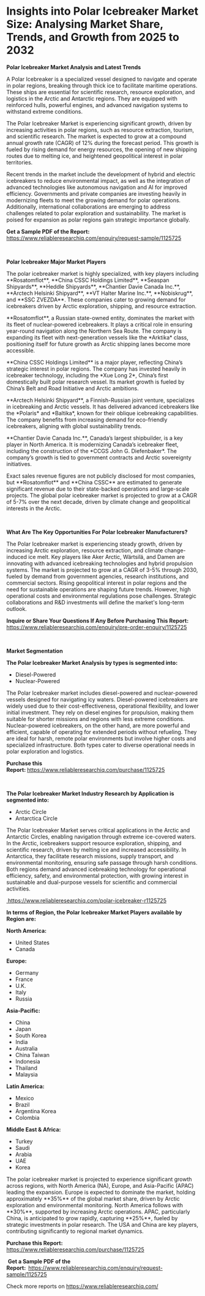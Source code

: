 <p><h1>Insights into Polar Icebreaker Market Size: Analysing Market Share, Trends, and Growth from 2025 to 2032</h1></p><p><strong>Polar Icebreaker Market Analysis and Latest Trends</strong></p>
<p><p>A Polar Icebreaker is a specialized vessel designed to navigate and operate in polar regions, breaking through thick ice to facilitate maritime operations. These ships are essential for scientific research, resource exploration, and logistics in the Arctic and Antarctic regions. They are equipped with reinforced hulls, powerful engines, and advanced navigation systems to withstand extreme conditions.</p><p>The Polar Icebreaker Market is experiencing significant growth, driven by increasing activities in polar regions, such as resource extraction, tourism, and scientific research. The market is expected to grow at a compound annual growth rate (CAGR) of 12% during the forecast period. This growth is fueled by rising demand for energy resources, the opening of new shipping routes due to melting ice, and heightened geopolitical interest in polar territories.</p><p>Recent trends in the market include the development of hybrid and electric icebreakers to reduce environmental impact, as well as the integration of advanced technologies like autonomous navigation and AI for improved efficiency. Governments and private companies are investing heavily in modernizing fleets to meet the growing demand for polar operations. Additionally, international collaborations are emerging to address challenges related to polar exploration and sustainability. The market is poised for expansion as polar regions gain strategic importance globally.</p></p>
<p><strong>Get a Sample PDF of the Report:&nbsp;</strong> <a href="https://www.reliableresearchiq.com/enquiry/request-sample/1125725?utm_campaign=1087&utm_medium=2&utm_source=Github&utm_content=ia&utm_term=21012025&utm_id=polar-icebreaker">https://www.reliableresearchiq.com/enquiry/request-sample/1125725</a></p>
<p>&nbsp;</p>
<p><strong>Polar Icebreaker Major Market Players</strong></p>
<p><p>The polar icebreaker market is highly specialized, with key players including **Rosatomflot**, **China CSSC Holdings Limited**, **Seaspan Shipyards**, **Heddle Shipyards**, **Chantier Davie Canada Inc.**, **Arctech Helsinki Shipyard**, **VT Halter Marine Inc.**, **Nobiskrug**, and **SSC ZVEZDA**. These companies cater to growing demand for icebreakers driven by Arctic exploration, shipping, and resource extraction.</p><p>**Rosatomflot**, a Russian state-owned entity, dominates the market with its fleet of nuclear-powered icebreakers. It plays a critical role in ensuring year-round navigation along the Northern Sea Route. The company is expanding its fleet with next-generation vessels like the *Arktika* class, positioning itself for future growth as Arctic shipping lanes become more accessible.</p><p>**China CSSC Holdings Limited** is a major player, reflecting China’s strategic interest in polar regions. The company has invested heavily in icebreaker technology, including the *Xue Long 2*, China’s first domestically built polar research vessel. Its market growth is fueled by China’s Belt and Road Initiative and Arctic ambitions.</p><p>**Arctech Helsinki Shipyard**, a Finnish-Russian joint venture, specializes in icebreaking and Arctic vessels. It has delivered advanced icebreakers like the *Polaris* and *Baltika*, known for their oblique icebreaking capabilities. The company benefits from increasing demand for eco-friendly icebreakers, aligning with global sustainability trends.</p><p>**Chantier Davie Canada Inc.**, Canada’s largest shipbuilder, is a key player in North America. It is modernizing Canada’s icebreaker fleet, including the construction of the *CCGS John G. Diefenbaker*. The company’s growth is tied to government contracts and Arctic sovereignty initiatives.</p><p>Exact sales revenue figures are not publicly disclosed for most companies, but **Rosatomflot** and **China CSSC** are estimated to generate significant revenue due to their state-backed operations and large-scale projects. The global polar icebreaker market is projected to grow at a CAGR of 5-7% over the next decade, driven by climate change and geopolitical interests in the Arctic.</p></p>
<p>&nbsp;</p>
<p><strong>What Are The Key Opportunities For Polar Icebreaker Manufacturers?</strong></p>
<p><p>The Polar Icebreaker market is experiencing steady growth, driven by increasing Arctic exploration, resource extraction, and climate change-induced ice melt. Key players like Aker Arctic, Wärtsilä, and Damen are innovating with advanced icebreaking technologies and hybrid propulsion systems. The market is projected to grow at a CAGR of 3-5% through 2030, fueled by demand from government agencies, research institutions, and commercial sectors. Rising geopolitical interest in polar regions and the need for sustainable operations are shaping future trends. However, high operational costs and environmental regulations pose challenges. Strategic collaborations and R&D investments will define the market's long-term outlook.</p></p>
<p><strong>Inquire or Share Your Questions If Any Before Purchasing This Report:</strong> <a href="https://www.reliableresearchiq.com/enquiry/pre-order-enquiry/1125725?utm_campaign=1087&utm_medium=2&utm_source=Github&utm_content=ia&utm_term=21012025&utm_id=polar-icebreaker">https://www.reliableresearchiq.com/enquiry/pre-order-enquiry/1125725</a></p>
<p>&nbsp;</p>
<p><strong>Market Segmentation</strong></p>
<p><strong>The Polar Icebreaker Market Analysis by types is segmented into:</strong></p>
<p><ul><li>Diesel-Powered</li><li>Nuclear-Powered</li></ul></p>
<p><p>The Polar Icebreaker market includes diesel-powered and nuclear-powered vessels designed for navigating icy waters. Diesel-powered icebreakers are widely used due to their cost-effectiveness, operational flexibility, and lower initial investment. They rely on diesel engines for propulsion, making them suitable for shorter missions and regions with less extreme conditions. Nuclear-powered icebreakers, on the other hand, are more powerful and efficient, capable of operating for extended periods without refueling. They are ideal for harsh, remote polar environments but involve higher costs and specialized infrastructure. Both types cater to diverse operational needs in polar exploration and logistics.</p></p>
<p><strong>Purchase this Report:&nbsp;</strong><a href="https://www.reliableresearchiq.com/purchase/1125725?utm_campaign=1087&utm_medium=2&utm_source=Github&utm_content=ia&utm_term=21012025&utm_id=polar-icebreaker">https://www.reliableresearchiq.com/purchase/1125725</a></p>
<p>&nbsp;</p>
<p><strong>The Polar Icebreaker Market Industry Research by Application is segmented into:</strong></p>
<p><ul><li>Arctic Circle</li><li>Antarctica Circle</li></ul></p>
<p><p>The Polar Icebreaker Market serves critical applications in the Arctic and Antarctic Circles, enabling navigation through extreme ice-covered waters. In the Arctic, icebreakers support resource exploration, shipping, and scientific research, driven by melting ice and increased accessibility. In Antarctica, they facilitate research missions, supply transport, and environmental monitoring, ensuring safe passage through harsh conditions. Both regions demand advanced icebreaking technology for operational efficiency, safety, and environmental protection, with growing interest in sustainable and dual-purpose vessels for scientific and commercial activities.</p></p>
<p><a href="https://www.reliableresearchiq.com/polar-icebreaker-r1125725?utm_campaign=1087&utm_medium=2&utm_source=Github&utm_content=ia&utm_term=21012025&utm_id=polar-icebreaker">&nbsp;https://www.reliableresearchiq.com/polar-icebreaker-r1125725</a></p>
<p><strong>In terms of Region, the Polar Icebreaker Market Players available by Region are:</strong></p>
<p>
    <p> <strong> North America: </strong>
        <ul>
            <li>United States</li>
            <li>Canada</li>
        </ul>
        </p> 
    <p> <strong> Europe: </strong>
        <ul>
            <li>Germany</li>
            <li>France</li>
            <li>U.K.</li>
            <li>Italy</li>
            <li>Russia</li>
        </ul>
        </p> 
    <p> <strong> Asia-Pacific: </strong>
        <ul>
            <li>China</li>
            <li>Japan</li>
            <li>South Korea</li>
            <li>India</li>
            <li>Australia</li>
            <li>China Taiwan</li>
            <li>Indonesia</li>
            <li>Thailand</li>
            <li>Malaysia</li>
        </ul>
        </p> 
    <p> <strong> Latin America: </strong>
        <ul>
            <li>Mexico</li>
            <li>Brazil</li>
            <li>Argentina Korea</li>
            <li>Colombia</li>
        </ul>
        </p> 
    <p> <strong> Middle East & Africa: </strong>
        <ul>
            <li>Turkey</li>
            <li>Saudi</li>
            <li>Arabia</li>
            <li>UAE</li>
            <li>Korea</li>
        </ul>
    </p>
    </p>
<p><p>The polar icebreaker market is projected to experience significant growth across regions, with North America (NA), Europe, and Asia-Pacific (APAC) leading the expansion. Europe is expected to dominate the market, holding approximately **35%** of the global market share, driven by Arctic exploration and environmental monitoring. North America follows with **30%**, supported by increasing Arctic operations. APAC, particularly China, is anticipated to grow rapidly, capturing **25%**, fueled by strategic investments in polar research. The USA and China are key players, contributing significantly to regional market dynamics.</p></p>
<p><strong>Purchase this Report: </strong><a href="https://www.reliableresearchiq.com/purchase/1125725?utm_campaign=1087&utm_medium=2&utm_source=Github&utm_content=ia&utm_term=21012025&utm_id=polar-icebreaker">https://www.reliableresearchiq.com/purchase/1125725</a></p>
<p>&nbsp;<strong>Get a Sample PDF of the Report:&nbsp;&nbsp;</strong><a href="https://www.reliableresearchiq.com/enquiry/request-sample/1125725?utm_campaign=1087&utm_medium=2&utm_source=Github&utm_content=ia&utm_term=21012025&utm_id=polar-icebreaker">https://www.reliableresearchiq.com/enquiry/request-sample/1125725</a></p>
<p><strong></strong></p>
<p>Check more reports on <a href="https://www.reliableresearchiq.com/?utm_campaign=1087&utm_medium=2&utm_source=Github&utm_content=ia&utm_term=21012025&utm_id=polar-icebreaker">https://www.reliableresearchiq.com/</a></p>